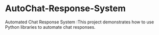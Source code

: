 # AutoChat-Response-System
Automated Chat Response System :This project demonstrates how to use Python libraries to automate chat responses. 
